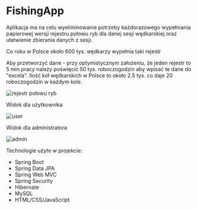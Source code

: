# FishingApp

Aplikacja ma na celu wyeliminowanie potrzeby każdorazowego wypełniania papierowej wersji rejestru połowu ryb dla danej sesji wędkarskiej oraz ułatwienie zbierania danych z sesji.

Co roku w Polsce około 600 tys. wędkarzy wypełnia taki rejestr

Aby przetworzyć dane - przy optymistycznym założeniu, że jeden rejestr to 5 min pracy należy poświęcić 50 tys. roboczogodzin aby wpisać te dane do "excela".
Ilość kół wędkarskich w Polsce to około 2.5 tys. co daje 20 roboczogodzin w każdym kole.

<img src="https://i.imgur.com/jlBH2sz.png" alt="rejestr połowu ryb">

Widok dla użytkownika


![user](https://github.com/KrzysztofGarus/FishingApp/assets/117105005/b79b8260-5cfd-4537-9a72-c6e7846de7c0)


Widok dla administratora

![admin](https://github.com/KrzysztofGarus/FishingApp/assets/117105005/ac072298-9997-4722-9777-b4408542c412)



Technologie użyte w projekcie:
- Spring Boot
- Spring Data JPA
- Spring Web MVC
- Spring Security
- Hibernate
- MySQL
- HTML/CSS/JavaScript
